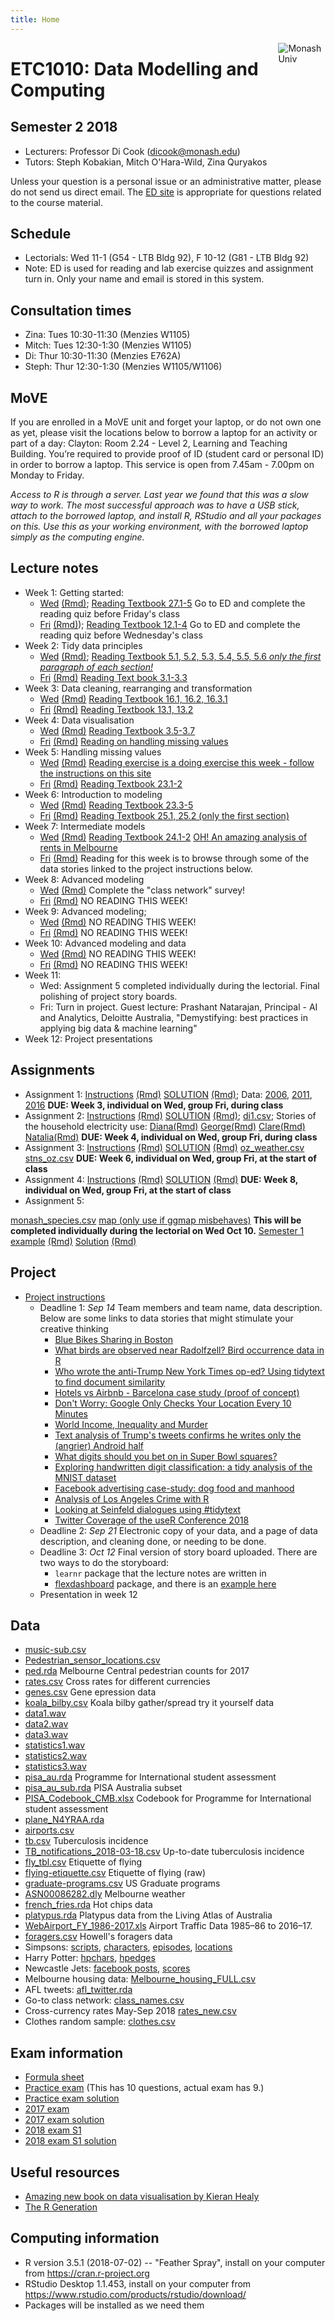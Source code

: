 ```yaml
---
title: Home
---
```


[<img src="img/M.png" style="max-width:15%;min-width:40px;float:right;" alt="Monash Univ" />](https://monash.edu)

# ETC1010: Data Modelling and Computing

## Semester 2 2018

- Lecturers: Professor Di Cook (dicook@monash.edu)
- Tutors: Steph Kobakian, Mitch O'Hara-Wild, Zina Quryakos

Unless your question is a personal issue or an administrative matter, please do not send us direct email. The [ED site](https://edstem.org/courses/2714/) is appropriate for questions related to the course material.

## Schedule

- Lectorials: Wed 11-1 (G54 - LTB Bldg 92), F 10-12 (G81 - LTB Bldg 92)
- Note: ED is used for reading and lab exercise quizzes and assignment turn in. Only your name and email is stored in this system.

## Consultation times

- Zina: Tues 10:30-11:30 (Menzies W1105)
- Mitch: Tues 12:30-1:30 (Menzies W1105)
- Di: Thur 10:30-11:30 (Menzies E762A)
- Steph: Thur 12:30-1:30 (Menzies W1105/W1106)

## MoVE

If you are enrolled in a MoVE unit and forget your laptop, or do not own one as yet, please visit the locations below to borrow a laptop for an activity or part of a day:
Clayton: Room 2.24 - Level 2, Learning and Teaching Building. You’re required to provide proof of ID (student card or personal ID) in order to borrow a laptop. This service is open from 7.45am - 7.00pm on Monday to Friday.

*Access to R is through a server. Last year we found that this was a slow way to work. The most successful approach was to have a USB stick, attach to the borrowed laptop, and install R, RStudio and all your packages on this. Use this as your working environment, with the borrowed laptop simply as the computing engine.*

## Lecture notes

- Week 1: Getting started: 
    - [Wed](https://ebsmonash.shinyapps.io/lecture1a_intro/) [(Rmd)](http://dmac.dicook.org/lectures/lecture1a/lecture1a_intro.Rmd); [Reading Textbook 27.1-5](http://r4ds.had.co.nz/r-markdown.html) Go to ED and complete the reading quiz before Friday's class
    - [Fri](https://ebsmonash.shinyapps.io/lecture1b_intro/) [(Rmd)](http://dmac.dicook.org/lectures/lecture1b/lecture1b_intro.Rmd)); [Reading Textbook 12.1-4](http://r4ds.had.co.nz/tidy-data.html) Go to ED and complete the reading quiz before Wednesday's class
- Week 2: Tidy data principles
    - [Wed](https://ebsmonash.shinyapps.io/lecture2a_tidydata) [(Rmd)](http://dmac.dicook.org/lectures/lecture2a/lecture2a_tidydata.Rmd);  [Reading Textbook 5.1, 5.2, 5.3, 5.4, 5.5, 5.6 *only the first paragraph of each section!*](http://r4ds.had.co.nz/transform.html)
    - [Fri](https://ebsmonash.shinyapps.io/lecture2b_tidydata) [(Rmd)](http://dmac.dicook.org/lectures/lecture2b/lecture2b_tidydata.Rmd) [Reading Text book 3.1-3.3](http://r4ds.had.co.nz/data-visualisation.html)
- Week 3: Data cleaning, rearranging and transformation
    - [Wed](https://ebsmonash.shinyapps.io/lecture3a_basicvis) [(Rmd)](http://dmac.dicook.org/lectures/lecture3a/lecture3a_basicvis.Rmd) [Reading Textbook 16.1, 16.2, 16.3.1](http://r4ds.had.co.nz/dates-and-times.html)
    - [Fri](https://ebsmonash.shinyapps.io/lecture3b_time) [(Rmd)](http://dmac.dicook.org/lectures/lecture3b/lecture3b_time.Rmd) [Reading Textbook 13.1, 13.2](http://r4ds.had.co.nz/relational-data.html)
- Week 4: Data visualisation
   - [Wed](https://ebsmonash.shinyapps.io/lecture4a_relational) [(Rmd)](http://dmac.dicook.org/lectures/lecture4a/lecture4a_relational.Rmd) [Reading Textbook 3.5-3.7](http://r4ds.had.co.nz/data-visualisation.html)
   - [Fri](https://ebsmonash.shinyapps.io/lecture4b_visualisation) [(Rmd)](http://dmac.dicook.org/lectures/lecture4b/lecture4b_visualisation.Rmd) [Reading on handling missing values](https://cran.r-project.org/web/packages/naniar/vignettes/getting-started-w-naniar.html)
- Week 5: Handling missing values  
    - [Wed](https://ebsmonash.shinyapps.io/lecture5a_missings) [(Rmd)](http://dmac.dicook.org/lectures/lecture5a/lecture5a_missings.Rmd) [Reading exercise is a doing exercise this week - follow the instructions on this site](https://gist.github.com/cpsievert/e05da83fc4253e6d1986)
    - [Fri](https://ebsmonash.shinyapps.io/lecture5b_harvesting_data) [(Rmd)](http://dmac.dicook.org/lectures/lecture5b/lecture5b_harvesting_data.Rmd) [Reading Textbook 23.1-2](http://r4ds.had.co.nz/model-basics.html)
- Week 6: Introduction to modeling
    - [Wed](https://ebsmonash.shinyapps.io/lecture6a_models) [(Rmd)](http://dmac.dicook.org/lectures/lecture6a/lecture6a_models.Rmd) [Reading Textbook 23.3-5](http://r4ds.had.co.nz/model-basics.html)
    - [Fri](https://ebsmonash.shinyapps.io/lecture6b_models) [(Rmd)](http://dmac.dicook.org/lectures/lecture6b/lecture6b_models.Rmd) [Reading Textbook 25.1, 25.2 (only the first section)](http://r4ds.had.co.nz/many-models.html)
- Week 7: Intermediate models 
    - [Wed](https://ebsmonash.shinyapps.io/lecture7a_models) [(Rmd)](http://dmac.dicook.org/lectures/lecture7a/lecture7a_models.Rmd) [Reading Textbook 24.1-2](http://r4ds.had.co.nz/model-building.html) [OH! An amazing analysis of rents in Melbourne](http://freerangestats.info/blog/2018/08/31/melbourne-rents)
    - [Fri](https://ebsmonash.shinyapps.io/lecture7b_models) [(Rmd)](http://dmac.dicook.org/lectures/lecture7b/lecture7b_models.Rmd) Reading for this week is to browse through some of the data stories linked to the project instructions below.
- Week 8: Advanced modeling
    - [Wed](https://ebsmonash.shinyapps.io/lecture8a_text) [(Rmd)](http://dmac.dicook.org/lectures/lecture8a/lecture8a_text.Rmd) Complete the "class network" survey!
    - [Fri](https://ebsmonash.shinyapps.io/lecture8b_text) [(Rmd)](http://dmac.dicook.org/lectures/lecture8b/lecture8b_text.Rmd) NO READING THIS WEEK!
- Week 9: Advanced modeling; 
   - [Wed](https://ebsmonash.shinyapps.io/lecture9a_networks) [(Rmd)](http://dmac.dicook.org/lectures/lecture9a/lecture9a_networks.Rmd) NO READING THIS WEEK!
   - [Fri](https://ebsmonash.shinyapps.io/lecture9b_networks) [(Rmd)](http://dmac.dicook.org/lectures/lecture9b/lecture9b_networks.Rmd) NO READING THIS WEEK!
- Week 10: Advanced modeling and data
   - [Wed](https://ebsmonash.shinyapps.io/lecture10a_trees) [(Rmd)](http://dmac.dicook.org/lectures/lecture10a/lecture10a_trees.Rmd) NO READING THIS WEEK!
   - [Fri](https://ebsmonash.shinyapps.io/lecture10b_sampling) [(Rmd)](http://dmac.dicook.org/lectures/lecture10b/lecture10b_sampling.Rmd) NO READING THIS WEEK!
- Week 11: 
   - Wed: Assignment 5 completed individually during the lectorial. Final polishing of project story boards. 
   - Fri: Turn in project. Guest lecture: Prashant Natarajan, Principal - AI and Analytics, Deloitte Australia,  "Demystifying: best practices in applying big data & machine learning"
- Week 12: Project presentations


<!--
https://www.monash.edu/policy-bank/academic/education/learning-and-teaching
-->
		 
## Assignments

- Assignment 1: [Instructions](assignments/assignment1.html) [(Rmd)](assignments/assignment1.Rmd) [SOLUTION](assignments/assignment1_solution.html) [(Rmd)](assignments/assignment1_solution.Rmd); Data: [2006](assignments/data/ABS_ed_age_sex_2006.xlsx), [2011](assignments/data/ABS_ed_age_sex_2011.xlsx), [2016](assignments/data/ABS_ed_age_sex_2016.xlsx) **DUE: Week 3, individual on Wed, group Fri, during class**
- Assignment 2: [Instructions](assignments/assignment2.html) [(Rmd)](assignments/assignment2.Rmd) [SOLUTION](assignments/assignment2_solution.html) [(Rmd)](assignments/assignment2_solution.Rmd); [di1.csv](assignments/data/smart_meter/di1.csv); Stories of the household electricity use: [Diana](assignments/di.html)[(Rmd)](assignments/di.Rmd) [George](assignments/george.html)[(Rmd)](assignments/george.Rmd) [Clare](assignments/clare.html)[(Rmd)](assignments/clare.Rmd) [Natalia](assignments/natalia.html)[(Rmd)](assignments/natalia.Rmd) **DUE: Week 4, individual on Wed, group Fri, during class**
- Assignment 3: [Instructions](assignments/assignment3.html) [(Rmd)](assignments/assignment3.Rmd) [SOLUTION](assignments/assignment3_solution.html) [(Rmd)](assignments/assignment3_solution.Rmd) [oz_weather.csv](assignments/data/oz_weather.csv) [stns_oz.csv](assignments/data/stns_oz.csv) **DUE: Week 6, individual on Wed, group Fri, at the start of class**
- Assignment 4: [Instructions](assignments/assignment4.html) [(Rmd)](assignments/assignment4.Rmd) [SOLUTION](assignments/assignment4_solution.html) [(Rmd)](assignments/assignment4_solution.Rmd) **DUE: Week 8, individual on Wed, group Fri, at the start of class**
- Assignment 5:
<!-- [instructions](assignments/assignment5.html) [(Rmd)](assignments/assignment5.Rmd) -->
[monash_species.csv](assignments/data/monash_species.csv) [map (only use if ggmap misbehaves)](assignments/data/monash_map.rda) **This will be completed individually during the lectorial on Wed Oct 10.** [Semester 1 example](assignments/assignment5_S1.html) [(Rmd)](assignments/assignment5_S1.Rmd) [Solution](assignments/assignment5_S1_solution.html) [(Rmd)](assignments/assignment5_S1_solution.Rmd)

<!--
## Assignment 4 peer evaluation

[Peer evaluation assignments](evaluation_assignment.csv)

- 1_PUORG_0101_CTE [zip](assignments/assignment4_2018/1_PUORG_0101_CTE.zip)
- Agridat [zip](assignments/assignment4_2018/Agridat.zip)
- Blueberries [zip](assignments/assignment4_2018/Blueberries.zip)
- Bomrang [zip](assignments/assignment4_2018/Bomrang.zip)
- Data Confusion [zip](assignments/assignment4_2018/Data Confusion.zip)
- Eagles [zip](assignments/assignment4_2018/Eagles.zip)
- GeoZoo [zip](assignments/assignment4_2018/GeoZoo.zip)
- Infinite [zip](assignments/assignment4_2018/Infinite.zip)
- nine-nine [zip](assignments/assignment4_2018/nine-nine.zip)
- Paperclip [zip](assignments/assignment4_2018/Paperclip.zip)
- R Rated [zip](assignments/assignment4_2018/R Rated.zip)
- R studio artists [zip](assignments/assignment4_2018/R studio artists.zip)
- R44 [zip](assignments/assignment4_2018/R44.zip)
- RnR [zip](assignments/assignment4_2018/RnR.zip)
- Team Rocket [zip](assignments/assignment4_2018/Team Rocket.zip)
- The Standard Deviations [zip](assignments/assignment4_2018/The Standard Deviations.zip)
- Thor [zip](assignments/assignment4_2018/Thor.zip)
- Titanic{float=False} [zip](assignments/assignment4_2018/Titanic{float=False}.zip)
-->

## Project

- [Project instructions](project/project-ETC1010.pdf) 
    - Deadline 1: *Sep 14* Team members and team name, data description. Below are some links to data stories that might stimulate your creative thinking
        - [Blue Bikes Sharing in Boston](https://www.r-bloggers.com/blue-bikes-sharing-in-boston/)
        - 	[What birds are observed near Radolfzell? Bird occurrence data in R](https://ropensci.org/blog/2018/08/21/birds-radolfzell/)
		- [Who wrote the anti-Trump New York Times op-ed? Using tidytext to find document similarity](https://www.r-bloggers.com/who-wrote-the-anti-trump-new-york-times-op-ed-using-tidytext-to-find-document-similarity/)
		- [Hotels vs Airbnb - Barcelona case study (proof of concept)](https://nycdatascience.com/blog/student-works/web-scraping/hotels-vs-airbnb-barcelona-case-study-proof-of-concept/)
		- [Don't Worry: Google Only Checks Your Location Every 10 Minutes](http://www.sastibe.de/2018/04/don-t-worry-google-location/)
		- [World Income, Inequality and Murder](http://staff.math.su.se/hoehle/blog/2018/07/09/gini.html)
		- [Text analysis of Trump's tweets confirms he writes only the (angrier) Android half](http://varianceexplained.org/r/trump-tweets/)
		- [What digits should you bet on in Super Bowl squares?](http://varianceexplained.org/r/super-bowl-squares/)
		- [Exploring handwritten digit classification: a tidy analysis of the MNIST dataset](http://varianceexplained.org/r/digit-eda/)
		- [Facebook advertising case-study: dog food and manhood](https://rickpackblog.wordpress.com/2018/08/20/facebook-advertising-case-study-dog-food-and-manhood/)
		- [Analysis of Los Angeles Crime with R](https://datascienceplus.com/analysis-of-los-angeles-crime-with-r/)
		- [Looking at Seinfeld dialogues using #tidytext](https://pradeepadhokshaja.wordpress.com/2018/08/06/looking-at-seinfeld-dialogues-using-tidytext/)
		- [Twitter Coverage of the useR Conference 2018](https://github.com/neilfws/Twitter/blob/master/user2018/code/R/user2018.md)
    - Deadline 2: *Sep 21* Electronic copy of your data, and a page of data description, and cleaning done, or needing to be done.
    - Deadline 3: *Oct 12* Final version of story board uploaded. There are two ways to do the storyboard:
        - `learnr` package that the lecture notes are written in
        - [flexdashboard](https://rmarkdown.rstudio.com/flexdashboard/) package, and there is an [example here](project/pisa_au_app.zip)
    - Presentation in week 12

## Data

- [music-sub.csv](http://dmac.dicook.org/lectures/data/music-sub.csv)
- [Pedestrian_sensor_locations.csv](http://dmac.dicook.org/lectures/data/Pedestrian_sensor_locations.csv)
- [ped.rda](http://dmac.dicook.org/lectures/data/ped.rda) Melbourne Central pedestrian counts for 2017
- [rates.csv](http://dmac.dicook.org/lectures/data/rates.csv) Cross rates for different currencies
- [genes.csv](http://dmac.dicook.org/lectures/data/genes.csv) Gene epression data
- [koala_bilby.csv](http://dmac.dicook.org/lectures/data/koala_bilby.csv) Koala bilby gather/spread try it yourself data
- [data1.wav](http://dmac.dicook.org/lectures/data/data1.wav)
- [data2.wav](http://dmac.dicook.org/lectures/data/data2.wav)
- [data3.wav](http://dmac.dicook.org/lectures/data/data3.wav)
- [statistics1.wav](http://dmac.dicook.org/lectures/data/statistics1.wav)
- [statistics2.wav](http://dmac.dicook.org/lectures/data/statistics2.wav)
- [statistics3.wav](http://dmac.dicook.org/lectures/data/statistics3.wav)
- [pisa_au.rda](http://dmac.dicook.org/lectures/data/pisa_au.rda) Programme for International student assessment
- [pisa_au_sub.rda](http://dmac.dicook.org/lectures/data/pisa_au_sub.rda) PISA Australia subset
- [PISA_Codebook_CMB.xlsx](http://dmac.dicook.org/lectures/lecture7b/data/PISA_Codebook_CMB.xlsx) Codebook for Programme for International student assessment
- [plane_N4YRAA.rda](http://dmac.dicook.org/lectures/data/plane_N4YRAA.rda)
- [airports.csv](http://dmac.dicook.org/lectures/data/airports.csv)
- [tb.csv](http://dmac.dicook.org/lectures/data/tb.csv) Tuberculosis incidence
- [TB_notifications_2018-03-18.csv](http://dmac.dicook.org/lectures/data/TB_notifications_2018-03-18.csv) Up-to-date tuberculosis incidence
- [fly_tbl.csv](http://dmac.dicook.org/lectures/data/fly_tbl.csv) Etiquette of flying
- [flying-etiquette.csv](http://dmac.dicook.org/lectures/data/flying-etiquette.csv) Etiquette of flying (raw)
- [graduate-programs.csv](http://dmac.dicook.org/lectures/data/graduate-programs.csv) US Graduate programs 
- [ASN00086282.dly](http://dmac.dicook.org/lectures/data/ASN00086282.dly) Melbourne weather
- [french_fries.rda](http://dmac.dicook.org/lectures/data/french_fries.rda) Hot chips data
- [platypus.rda](http://dmac.dicook.org/lectures/data/platypus.rda) Platypus data from the Living Atlas of Australia
- [WebAirport_FY_1986-2017.xls](http://dmac.dicook.org/lectures/data/WebAirport_FY_1986-2017.xls) Airport Traffic Data 1985–86 to 2016–17.
- [foragers.csv](http://dmac.dicook.org/lectures/data/foragers.csv) Howell's foragers data
- Simpsons: [scripts](http://dmac.dicook.org/lectures/data/simpsons_script_lines.csv), [characters](http://dmac.dicook.org/lectures/data/simpsons_characters.csv), [episodes](http://dmac.dicook.org/lectures/data/simpsons_episodes.csv), [locations](http://dmac.dicook.org/lectures/data/simpsons_locations.csv)
- Harry Potter: [hpchars](http://dmac.dicook.org/lectures/lecture10b/data/hpchars.rda), [hpedges](http://dmac.dicook.org/lectures/lecture10b/data/hpedges.rda)
- Newcastle Jets: [facebook posts](http://dmac.dicook.org/lectures/data/ncj_posts.rda), [scores](http://dmac.dicook.org/lectures/data/ncj.csv)
- Melbourne housing data: [Melbourne_housing_FULL.csv](http://dmac.dicook.org/lectures/data/Melbourne_housing_FULL.csv)
- AFL tweets: [afl_twitter.rda](http://dmac.dicook.org/lectures/lecture8b/data/afl_twitter.rda)
- Go-to class network: [class_names.csv](http://dmac.dicook.org/lectures/lecture9a/data/class_names.csv)
- Cross-currency rates May-Sep 2018 [rates_new.csv](http://dmac.dicook.org/lectures/lecture9b/data/rates_new.csv)
- Clothes random sample: [clothes.csv](http://dmac.dicook.org/lectures/lecture10b/data/clothes.csv)

## Exam information

- [Formula sheet](exam/formula_sheet.pdf)
- [Practice exam](exam/practice_exam2017.pdf) (This has 10 questions, actual exam has 9.)
- [Practice exam solution](exam/practice_exam2017_solution.pdf)
- [2017 exam](exam/exam2017.pdf) 
- [2017 exam solution](exam/exam2017_solution.pdf)
- [2018 exam S1](exam/exam2018.pdf) 
- [2018 exam S1 solution](exam/exam2018_solution.pdf)

## Useful resources

- [Amazing new book on data visualisation by Kieran Healy](http://socviz.co/index.html#preface)
- [The R Generation](https://rss.onlinelibrary.wiley.com/doi/epdf/10.1111/j.1740-9713.2018.01169.x)

## Computing information

- R version 3.5.1 (2018-07-02) -- "Feather Spray", install on your computer from https://cran.r-project.org
- RStudio Desktop 1.1.453, install on your computer from https://www.rstudio.com/products/rstudio/download/
- Packages will be installed as we need them
